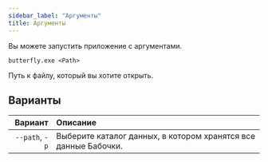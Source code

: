 ```yaml
---
sidebar_label: "Аргументы"
title: Аргументы
---
```


Вы можете запустить приложение с аргументами.

`butterfly.exe <Path>`

Путь к файлу, который вы хотите открыть.

## Варианты

|        Вариант | Описание                                                        |
| --------------:|:--------------------------------------------------------------- |
| `--path`, `-p` | Выберите каталог данных, в котором хранятся все данные Бабочки. |
